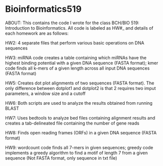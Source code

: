 # Bioinformatics519

ABOUT: This contains the code I wrote for the class BCH/BIO 519: Introduction to Bioinformatics. All code is labeled as HW#_ and details of each homework are as follows:

HW2: 4 separate files that perform various basic operations on DNA sequences

HW3: miRNA code creates a table containing which miRNAs have the highest binding potential with a given DNA sequence (FASTA format); kmer code finds all k-mers of a given length across all input DNA sequences (FASTA format)

HW5: Creates dot plot alignments of two sequences (FASTA format). The only difference between dotplot1 and dotplot2 is that 2 requires two imput parameters, a window size and a cutoff

HW6: Both scripts are used to analyze the results obtained from running BLAST

HW7: Uses bedtools to analyze bed files containing alignment results and creates a tab-delineated file containing the number of gene reads

HW8: Finds open reading frames (ORFs) in a given DNA sequence (FASTA format)

HW9: wordcount code finds all 7-mers in given sequences; greedy code implements a greedy algorithm to find a motif of length 7 from a given sequence (Not FASTA format, only sequence in txt file)
